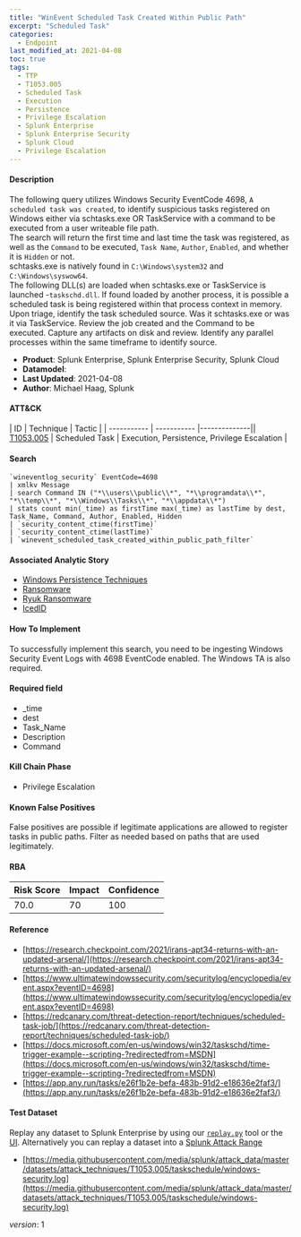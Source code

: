 ```yaml
---
title: "WinEvent Scheduled Task Created Within Public Path"
excerpt: "Scheduled Task"
categories:
  - Endpoint
last_modified_at: 2021-04-08
toc: true
tags:
  - TTP
  - T1053.005
  - Scheduled Task
  - Execution
  - Persistence
  - Privilege Escalation
  - Splunk Enterprise
  - Splunk Enterprise Security
  - Splunk Cloud
  - Privilege Escalation
---
```


#### Description

The following query utilizes Windows Security EventCode 4698, `A scheduled task was created`, to identify suspicious tasks registered on Windows either via schtasks.exe OR TaskService with a command to be executed from a user writeable file path.\
The search will return the first time and last time the task was registered, as well as the `Command` to be executed, `Task Name`, `Author`, `Enabled`, and whether it is `Hidden` or not.\
schtasks.exe is natively found in `C:\Windows\system32` and `C:\Windows\syswow64`.\
The following DLL(s) are loaded when schtasks.exe or TaskService is launched -`taskschd.dll`. If found loaded by another process, it is possible a scheduled task is being registered within that process context in memory.\
Upon triage, identify the task scheduled source. Was it schtasks.exe or was it via TaskService. Review the job created and the Command to be executed. Capture any artifacts on disk and review. Identify any parallel processes within the same timeframe to identify source.

- **Product**: Splunk Enterprise, Splunk Enterprise Security, Splunk Cloud
- **Datamodel**:
- **Last Updated**: 2021-04-08
- **Author**: Michael Haag, Splunk


#### ATT&CK

| ID          | Technique   | Tactic       |
| ----------- | ----------- |--------------|| [T1053.005](https://attack.mitre.org/techniques/T1053/005/) | Scheduled Task | Execution, Persistence, Privilege Escalation |


#### Search

```
`wineventlog_security` EventCode=4698 
| xmlkv Message 
| search Command IN ("*\\users\\public\\*", "*\\programdata\\*", "*\\temp\\*", "*\\Windows\\Tasks\\*", "*\\appdata\\*") 
| stats count min(_time) as firstTime max(_time) as lastTime by dest, Task_Name, Command, Author, Enabled, Hidden 
| `security_content_ctime(firstTime)` 
| `security_content_ctime(lastTime)` 
| `winevent_scheduled_task_created_within_public_path_filter`
```

#### Associated Analytic Story
* [Windows Persistence Techniques](_stories/windows_persistence_techniques)
* [Ransomware](_stories/ransomware)
* [Ryuk Ransomware](_stories/ryuk_ransomware)
* [IcedID](_stories/icedid)


#### How To Implement
To successfully implement this search, you need to be ingesting Windows Security Event Logs with 4698 EventCode enabled. The Windows TA is also required.

#### Required field
* _time
* dest
* Task_Name
* Description
* Command


#### Kill Chain Phase
* Privilege Escalation


#### Known False Positives
False positives are possible if legitimate applications are allowed to register tasks in public paths. Filter as needed based on paths that are used legitimately.



#### RBA

| Risk Score  | Impact      | Confidence   |
| ----------- | ----------- |--------------|
| 70.0 | 70 | 100 |



#### Reference

* [https://research.checkpoint.com/2021/irans-apt34-returns-with-an-updated-arsenal/](https://research.checkpoint.com/2021/irans-apt34-returns-with-an-updated-arsenal/)
* [https://www.ultimatewindowssecurity.com/securitylog/encyclopedia/event.aspx?eventID=4698](https://www.ultimatewindowssecurity.com/securitylog/encyclopedia/event.aspx?eventID=4698)
* [https://redcanary.com/threat-detection-report/techniques/scheduled-task-job/](https://redcanary.com/threat-detection-report/techniques/scheduled-task-job/)
* [https://docs.microsoft.com/en-us/windows/win32/taskschd/time-trigger-example--scripting-?redirectedfrom=MSDN](https://docs.microsoft.com/en-us/windows/win32/taskschd/time-trigger-example--scripting-?redirectedfrom=MSDN)
* [https://app.any.run/tasks/e26f1b2e-befa-483b-91d2-e18636e2faf3/](https://app.any.run/tasks/e26f1b2e-befa-483b-91d2-e18636e2faf3/)



#### Test Dataset
Replay any dataset to Splunk Enterprise by using our [`replay.py`](https://github.com/splunk/attack_data#using-replaypy) tool or the [UI](https://github.com/splunk/attack_data#using-ui).
Alternatively you can replay a dataset into a [Splunk Attack Range](https://github.com/splunk/attack_range#replay-dumps-into-attack-range-splunk-server)

* [https://media.githubusercontent.com/media/splunk/attack_data/master/datasets/attack_techniques/T1053.005/taskschedule/windows-security.log](https://media.githubusercontent.com/media/splunk/attack_data/master/datasets/attack_techniques/T1053.005/taskschedule/windows-security.log)


_version_: 1